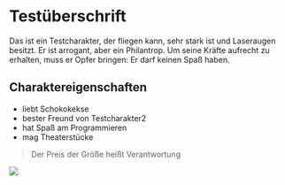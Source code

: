 # Testüberschrift

Das ist ein Testcharakter, der fliegen kann, sehr stark ist und Laseraugen besitzt. Er ist  arrogant, aber ein Philantrop. Um seine Kräfte aufrecht zu erhalten, muss er Opfer bringen: Er darf keinen Spaß haben.

## Charaktereigenschaften
* liebt Schokokekse
* bester Freund von Testcharakter2
* hat Spaß am Programmieren
* mag Theaterstücke

> Der Preis der Größe heißt Verantwortung

<img src="https://static.kino.de/wp-content/uploads/2017/10/v-wie-vendetta_TV_3_cropped-rcm672x0u.jpg"/>